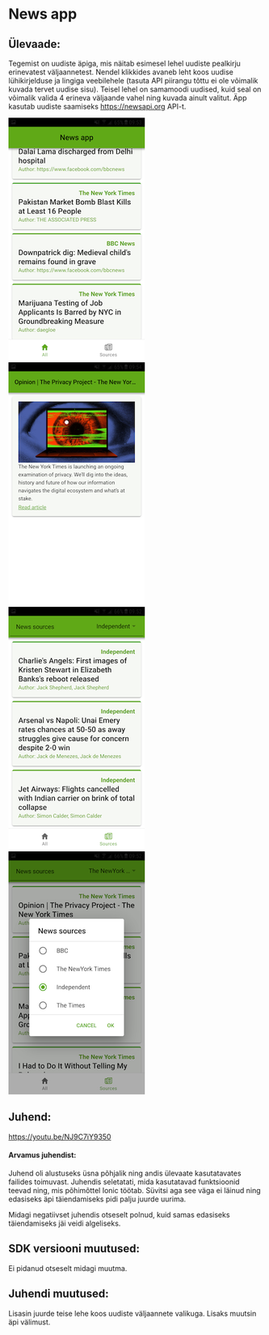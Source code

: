 # News app

## Ülevaade:
Tegemist on uudiste äpiga, mis näitab esimesel lehel uudiste pealkirju erinevatest väljaannetest. Nendel klikkides avaneb leht koos uudise lühikirjelduse ja lingiga veebilehele (tasuta API piirangu tõttu ei ole võimalik kuvada tervet uudise sisu). Teisel lehel on samamoodi uudised, kuid seal on võimalik valida 4 erineva väljaande vahel ning kuvada ainult valitut. 
Äpp kasutab uudiste saamiseks https://newsapi.org API-t.

![Pealeht](screenshots/main.png)
![Uudis](screenshots/news-single.png)
![Erinevad](screenshots/sources.png)
![Valik](screenshots/choose.png)


## Juhend:
https://youtu.be/NJ9C7iY9350 

#### Arvamus juhendist:
Juhend oli alustuseks üsna põhjalik ning andis ülevaate kasutatavates failides toimuvast. Juhendis seletatati, mida kasutatavad funktsioonid teevad ning, mis põhimõttel Ionic töötab. Süvitsi aga see väga ei läinud ning edasiseks äpi täiendamiseks pidi palju juurde uurima.

Midagi negatiivset juhendis otseselt polnud, kuid samas edasiseks täiendamiseks jäi veidi algeliseks.  

## SDK versiooni muutused:
Ei pidanud otseselt midagi muutma.

## Juhendi muutused:
Lisasin juurde teise lehe koos uudiste väljaannete valikuga.
Lisaks muutsin äpi välimust.
